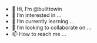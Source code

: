 - 👋 Hi, I’m @builttowin
- 👀 I’m interested in ...
- 🌱 I’m currently learning ...
- 💞️ I’m looking to collaborate on ...
- 📫 How to reach me ...

<!---
builttowin/builttowin is a ✨ special ✨ repository because its `README.md` (this file) appears on your GitHub profile.
You can click the Preview link to take a look at your changes.
--->
